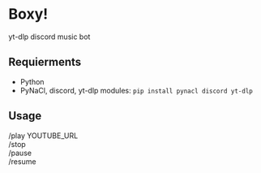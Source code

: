 # Boxy!
yt-dlp discord music bot

## Requierments

- Python
- PyNaCl, discord, yt-dlp modules: `pip install pynacl discord yt-dlp`

## Usage
/play YOUTUBE_URL<br/>
/stop<br/>
/pause<br/>
/resume

